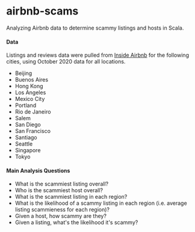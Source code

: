 # airbnb-scams
Analyzing Airbnb data to determine scammy listings and hosts in Scala.

#### Data
Listings and reviews data were pulled from [Inside Airbnb](http://insideairbnb.com/get-the-data.html) for the following cities, using October 2020 data for all locations.

* Beijing
* Buenos Aires
* Hong Kong
* Los Angeles
* Mexico City
* Portland
* Rio de Janeiro
* Salem
* San Diego
* San Francisco
* Santiago
* Seattle
* Singapore
* Tokyo

#### Main Analysis Questions
* What is the scammiest listing overall?
* Who is the scammiest host overall?
* What is the scammiest listing in each region?
* What is the likelihood of a scammy listing in each region (i.e. average listing scammieness for each region)?
* Given a host, how scammy are they?
* Given a listing, what's the likelihood it's scammy?
